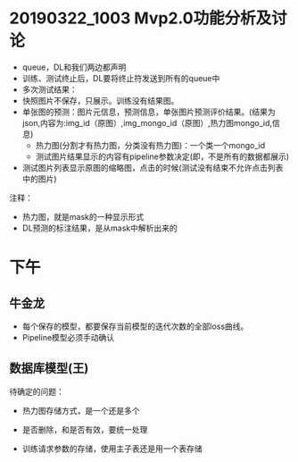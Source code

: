 

# 20190322_1003  Mvp2.0功能分析及讨论



- queue，DL和我们两边都声明
- 训练、测试终止后，DL要将终止符发送到所有的queue中
- 多次测试结果：
- 快照图片不保存，只展示。训练没有结果图。
- 单张图的预测：图片元信息，预测信息，单张图片预测评价结果。(结果为json,内容为:img_id（原图）,img_mongo_id（原图）,热力图mongo_id,信息)
  - 热力图(分割才有热力图，分类没有热力图)：一个类一个mongo_id
  - 测试图片结果显示的内容有pipeline参数决定(即，不是所有的数据都展示)
- 测试图片列表显示原图的缩略图，点击的时候(测试没有结束不允许点击列表中的图片)







注释：

- 热力图，就是mask的一种显示形式
- DL预测的标注结果，是从mask中解析出来的







# 下午

## 牛金龙

- 每个保存的模型，都要保存当前模型的迭代次数的全部loss曲线。
- Pipeline模型必须手动确认



## 数据库模型(王)

待确定的问题：

- 热力图存储方式，是一个还是多个

- 是否删除，和是否有效，要统一处理
- 训练请求参数的存储，使用主子表还是用一个表存储